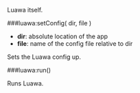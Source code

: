 Luawa itself.

###luawa:setConfig( dir, file )

+ **dir**: absolute location of the app
+ **file**: name of the config file relative to dir

Sets the Luawa config up.


###luawa:run()

Runs Luawa.